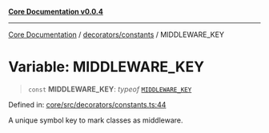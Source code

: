 [**Core Documentation v0.0.4**](../../../README.md)

***

[Core Documentation](../../../modules.md) / [decorators/constants](../README.md) / MIDDLEWARE\_KEY

# Variable: MIDDLEWARE\_KEY

> `const` **MIDDLEWARE\_KEY**: *typeof* [`MIDDLEWARE_KEY`](MIDDLEWARE_KEY.md)

Defined in: [core/src/decorators/constants.ts:44](https://github.com/stonemjs/core/blob/4b1b931e44a5db2600109fa7ae2a8b532ed77730/src/decorators/constants.ts#L44)

A unique symbol key to mark classes as middleware.

